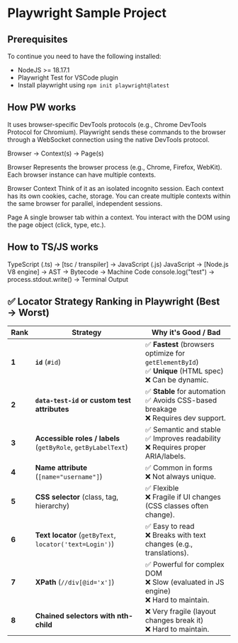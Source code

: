 # Playwright Sample Project

## Prerequisites

To continue you need to have the following installed:
- NodeJS >= 18.17.1
- Playwright Test for VSCode plugin
- Install playwright using `npm init playwright@latest`

## How PW works

It uses browser-specific DevTools protocols (e.g., Chrome DevTools Protocol for Chromium).
Playwright sends these commands to the browser through a WebSocket connection using the native DevTools protocol.

Browser → Context(s) → Page(s)

Browser
Represents the browser process (e.g., Chrome, Firefox, WebKit). Each browser instance can have multiple contexts.

Browser Context
Think of it as an isolated incognito session. Each context has its own cookies, cache, storage.
You can create multiple contexts within the same browser for parallel, independent sessions.

Page
A single browser tab within a context.
You interact with the DOM using the page object (click, type, etc.).

## How to TS/JS works

TypeScript (.ts) → [tsc / transpiler] → JavaScript (.js)
JavaScript → [Node.js V8 engine] → AST → Bytecode → Machine Code
console.log("test") → process.stdout.write() → Terminal Output


##  ✅ Locator Strategy Ranking in Playwright (Best → Worst)

| **Rank** | **Strategy**                                  | **Why it's Good / Bad**                                                                 |
|----------|----------------------------------------------|----------------------------------------------------------------------------------------|
| **1**    | **`id`** (`#id`)                             | ✅ **Fastest** (browsers optimize for `getElementById`) <br> ✅ **Unique** (HTML spec) <br> ❌ Can be dynamic. |
| **2**    | **`data-test-id` or custom test attributes** | ✅ **Stable** for automation <br> ✅ Avoids CSS-based breakage <br> ❌ Requires dev support. |
| **3**    | **Accessible roles / labels** (`getByRole`, `getByLabelText`) | ✅ Semantic and stable <br> ✅ Improves readability <br> ❌ Requires proper ARIA/labels. |
| **4**    | **Name attribute** (`[name="username"]`)     | ✅ Common in forms <br> ❌ Not always unique.                                           |
| **5**    | **CSS selector** (class, tag, hierarchy)     | ✅ Flexible <br> ❌ Fragile if UI changes (CSS classes often change).                  |
| **6**    | **Text locator** (`getByText`, `locator('text=Login')`) | ✅ Easy to read <br> ❌ Breaks with text changes (e.g., translations).                  |
| **7**    | **XPath** (`//div[@id='x']`)                 | ✅ Powerful for complex DOM <br> ❌ Slow (evaluated in JS engine) <br> ❌ Hard to maintain. |
| **8**    | **Chained selectors with nth-child**         | ❌ Very fragile (layout changes break it) <br> ❌ Hard to maintain.                     |

